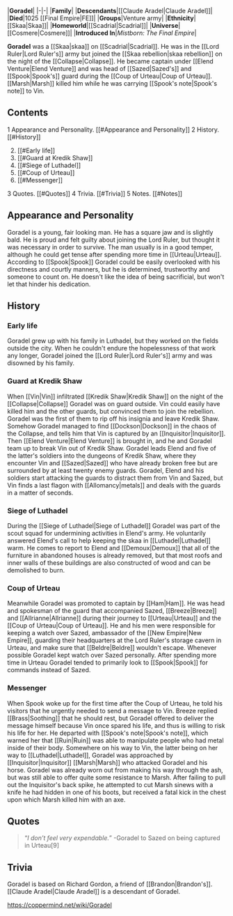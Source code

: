 |**Goradel**|
|-|-|
|**Family**|
|**Descendants**|[[Claude Aradel\|Claude Aradel]]|
|**Died**|1025 [[Final Empire\|FE]]|
|**Groups**|Venture army|
|**Ethnicity**|[[Skaa\|Skaa]]|
|**Homeworld**|[[Scadrial\|Scadrial]]|
|**Universe**|[[Cosmere\|Cosmere]]|
|**Introduced In**|*Mistborn: The Final Empire*|

**Goradel** was a [[Skaa\|skaa]] on [[Scadrial\|Scadrial]]. He was in the [[Lord Ruler\|Lord Ruler's]] army but joined the [[Skaa rebellion\|skaa rebellion]] on the night of the [[Collapse\|Collapse]]. He became captain under [[Elend Venture\|Elend Venture]] and was head of [[Sazed\|Sazed's]] and [[Spook\|Spook's]] guard during the [[Coup of Urteau\|Coup of Urteau]]. [[Marsh\|Marsh]] killed him while he was carrying [[Spook's note\|Spook's note]] to Vin.

## Contents

1 Appearance and Personality. [[#Appearance and Personality]] 
2 History. [[#History]] 

2. [[#Early life]] 
2. [[#Guard at Kredik Shaw]] 
2. [[#Siege of Luthadel]] 
2. [[#Coup of Urteau]] 
2. [[#Messenger]] 


3 Quotes. [[#Quotes]] 
4 Trivia. [[#Trivia]] 
5 Notes. [[#Notes]] 


## Appearance and Personality
Goradel is a young, fair looking man. He has a square jaw and is slightly bald.
He is proud and felt guilty about joining the Lord Ruler, but thought it was necessary in order to survive.
The man usually is in a good temper, although he could get tense after spending more time in [[Urteau\|Urteau]].
According to [[Spook\|Spook]] Goradel could be easily overlooked with his directness and courtly manners, but he is determined, trustworthy and someone to count on. He doesn't like the idea of being sacrificial, but won't let that hinder his dedication.

## History
### Early life
Goradel grew up with his family in Luthadel, but they worked on the fields outside the city. When he couldn't endure the hopelessness of that work any longer, Goradel joined the [[Lord Ruler\|Lord Ruler's]] army and was disowned by his family.

### Guard at Kredik Shaw
When [[Vin\|Vin]] infiltrated [[Kredik Shaw\|Kredik Shaw]] on the night of the [[Collapse\|Collapse]] Goradel was on guard outside. Vin could easily have killed him and the other guards, but convinced them to join the rebellion. Goradel was the first of them to rip off his insignia and leave Kredik Shaw.
Somehow Goradel managed to find [[Dockson\|Dockson]] in the chaos of the Collapse, and tells him that Vin is captured by an [[Inquisitor\|Inquisitor]]. Then [[Elend Venture\|Elend Venture]] is brought in, and he and Goradel team up to break Vin out of Kredik Shaw.
Goradel leads Elend and five of the latter's soldiers into the dungeons of Kredik Shaw, where they encounter Vin and [[Sazed\|Sazed]] who have already broken free but are surrounded by at least twenty enemy guards. Goradel, Elend and his soldiers start attacking the guards to distract them from Vin and Sazed, but Vin finds a last flagon with [[Allomancy\|metals]] and deals with the guards in a matter of seconds.

### Siege of Luthadel
During the [[Siege of Luthadel\|Siege of Luthadel]] Goradel was part of the scout squad for undermining activities in Elend's army. He voluntarily answered Elend's call to help keeping the skaa in [[Luthadel\|Luthadel]] warm. He comes to report to Elend and [[Demoux\|Demoux]] that all of the furniture in abandoned houses is already removed, but that most roofs and inner walls of these buildings are also constructed of wood and can be demolished to burn.

### Coup of Urteau
Meanwhile Goradel was promoted to captain by [[Ham\|Ham]]. He was head and spokesman of the guard that accompanied Sazed, [[Breeze\|Breeze]] and [[Allrianne\|Allrianne]] during their journey to [[Urteau\|Urteau]] and the [[Coup of Urteau\|Coup of Urteau]]. He and his men were responsible for keeping a watch over Sazed, ambassador of the [[New Empire\|New Empire]], guarding their headquarters at the Lord Ruler's storage cavern in Urteau, and make sure that [[Beldre\|Beldre]] wouldn't escape. Whenever possible Goradel kept watch over Sazed personally. After spending more time in Urteau Goradel tended to primarily look to [[Spook\|Spook]] for commands instead of Sazed.

### Messenger
When Spook woke up for the first time after the Coup of Urteau, he told his visitors that he urgently needed to send a message to Vin. Breeze replied [[Brass\|Soothing]] that he should rest, but Goradel offered to deliver the message himself because Vin once spared his life, and thus is willing to risk his life for her. He departed with [[Spook's note\|Spook's note]], which warned her that [[Ruin\|Ruin]] was able to manipulate people who had metal inside of their body.
Somewhere on his way to Vin, the latter being on her way to [[Luthadel\|Luthadel]], Goradel was approached by [[Inquisitor\|Inquisitor]] [[Marsh\|Marsh]] who attacked Goradel and his horse. Goradel was already worn out from making his way through the ash, but was still able to offer quite some resistance to Marsh. After failing to pull out the Inquisitor's back spike, he attempted to cut Marsh sinews with a knife he had hidden in one of his boots, but received a fatal kick in the chest upon which Marsh killed him with an axe.

## Quotes
>“*I don’t feel very expendable.*”
\-Goradel to Sazed on being captured in Urteau[9]


## Trivia
Goradel is based on Richard Gordon, a friend of [[Brandon\|Brandon's]].
[[Claude Aradel\|Claude Aradel]] is a descendant of Goradel.


https://coppermind.net/wiki/Goradel